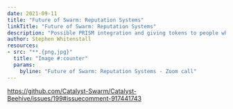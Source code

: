 ```yaml
---
date: 2021-09-11
title: "Future of Swarm: Reputation Systems"
linkTitle: "Future of Swarm: Reputation Systems"
description: "Possible PRISM integration and giving tokens to people who join meets"
author: Stephen Whitenstall
resources:
- src: "**.{png,jpg}"
  title: "Image #:counter"
  params:
    byline: "Future of Swarm: Reputation Systems - Zoom call"
---
```


https://github.com/Catalyst-Swarm/Catalyst-Beehive/issues/199#issuecomment-917441743
